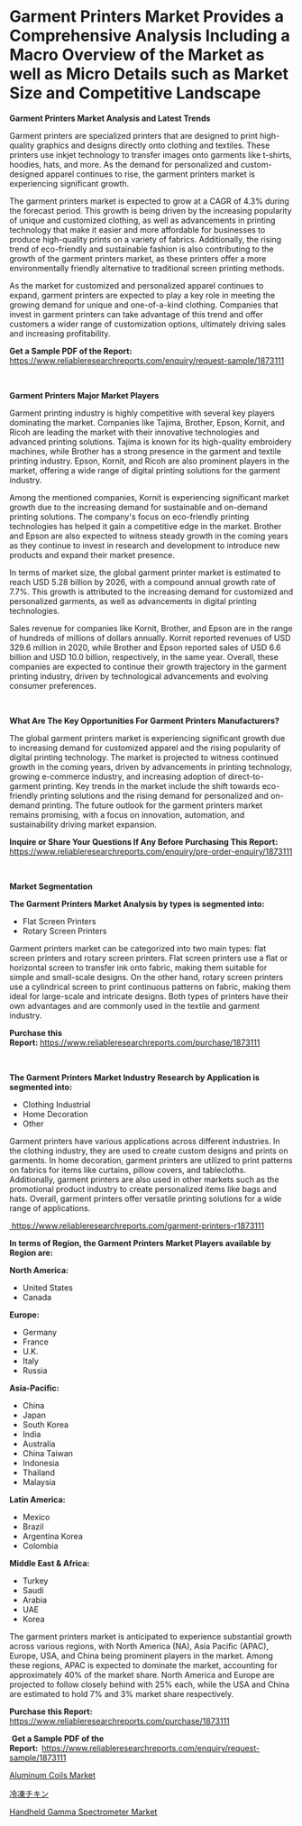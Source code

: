 <p><h1>Garment Printers Market Provides a Comprehensive Analysis Including a Macro Overview of the Market as well as Micro Details such as Market Size and Competitive Landscape</h1></p><p><strong>Garment Printers Market Analysis and Latest Trends</strong></p>
<p><p>Garment printers are specialized printers that are designed to print high-quality graphics and designs directly onto clothing and textiles. These printers use inkjet technology to transfer images onto garments like t-shirts, hoodies, hats, and more. As the demand for personalized and custom-designed apparel continues to rise, the garment printers market is experiencing significant growth.</p><p>The garment printers market is expected to grow at a CAGR of 4.3% during the forecast period. This growth is being driven by the increasing popularity of unique and customized clothing, as well as advancements in printing technology that make it easier and more affordable for businesses to produce high-quality prints on a variety of fabrics. Additionally, the rising trend of eco-friendly and sustainable fashion is also contributing to the growth of the garment printers market, as these printers offer a more environmentally friendly alternative to traditional screen printing methods.</p><p>As the market for customized and personalized apparel continues to expand, garment printers are expected to play a key role in meeting the growing demand for unique and one-of-a-kind clothing. Companies that invest in garment printers can take advantage of this trend and offer customers a wider range of customization options, ultimately driving sales and increasing profitability.</p></p>
<p><strong>Get a Sample PDF of the Report:&nbsp;</strong> <a href="https://www.reliableresearchreports.com/enquiry/request-sample/1873111">https://www.reliableresearchreports.com/enquiry/request-sample/1873111</a></p>
<p>&nbsp;</p>
<p><strong>Garment Printers Major Market Players</strong></p>
<p><p>Garment printing industry is highly competitive with several key players dominating the market. Companies like Tajima, Brother, Epson, Kornit, and Ricoh are leading the market with their innovative technologies and advanced printing solutions. Tajima is known for its high-quality embroidery machines, while Brother has a strong presence in the garment and textile printing industry. Epson, Kornit, and Ricoh are also prominent players in the market, offering a wide range of digital printing solutions for the garment industry.</p><p>Among the mentioned companies, Kornit is experiencing significant market growth due to the increasing demand for sustainable and on-demand printing solutions. The company's focus on eco-friendly printing technologies has helped it gain a competitive edge in the market. Brother and Epson are also expected to witness steady growth in the coming years as they continue to invest in research and development to introduce new products and expand their market presence.</p><p>In terms of market size, the global garment printer market is estimated to reach USD 5.28 billion by 2026, with a compound annual growth rate of 7.7%. This growth is attributed to the increasing demand for customized and personalized garments, as well as advancements in digital printing technologies.</p><p>Sales revenue for companies like Kornit, Brother, and Epson are in the range of hundreds of millions of dollars annually. Kornit reported revenues of USD 329.6 million in 2020, while Brother and Epson reported sales of USD 6.6 billion and USD 10.0 billion, respectively, in the same year. Overall, these companies are expected to continue their growth trajectory in the garment printing industry, driven by technological advancements and evolving consumer preferences.</p></p>
<p>&nbsp;</p>
<p><strong>What Are The Key Opportunities For Garment Printers Manufacturers?</strong></p>
<p><p>The global garment printers market is experiencing significant growth due to increasing demand for customized apparel and the rising popularity of digital printing technology. The market is projected to witness continued growth in the coming years, driven by advancements in printing technology, growing e-commerce industry, and increasing adoption of direct-to-garment printing. Key trends in the market include the shift towards eco-friendly printing solutions and the rising demand for personalized and on-demand printing. The future outlook for the garment printers market remains promising, with a focus on innovation, automation, and sustainability driving market expansion.</p></p>
<p><strong>Inquire or Share Your Questions If Any Before Purchasing This Report:</strong> <a href="https://www.reliableresearchreports.com/enquiry/pre-order-enquiry/1873111">https://www.reliableresearchreports.com/enquiry/pre-order-enquiry/1873111</a></p>
<p>&nbsp;</p>
<p><strong>Market Segmentation</strong></p>
<p><strong>The Garment Printers Market Analysis by types is segmented into:</strong></p>
<p><ul><li>Flat Screen Printers</li><li>Rotary Screen Printers</li></ul></p>
<p><p>Garment printers market can be categorized into two main types: flat screen printers and rotary screen printers. Flat screen printers use a flat or horizontal screen to transfer ink onto fabric, making them suitable for simple and small-scale designs. On the other hand, rotary screen printers use a cylindrical screen to print continuous patterns on fabric, making them ideal for large-scale and intricate designs. Both types of printers have their own advantages and are commonly used in the textile and garment industry.</p></p>
<p><strong>Purchase this Report:&nbsp;</strong><a href="https://www.reliableresearchreports.com/purchase/1873111">https://www.reliableresearchreports.com/purchase/1873111</a></p>
<p>&nbsp;</p>
<p><strong>The Garment Printers Market Industry Research by Application is segmented into:</strong></p>
<p><ul><li>Clothing Industrial</li><li>Home Decoration</li><li>Other</li></ul></p>
<p><p>Garment printers have various applications across different industries. In the clothing industry, they are used to create custom designs and prints on garments. In home decoration, garment printers are utilized to print patterns on fabrics for items like curtains, pillow covers, and tablecloths. Additionally, garment printers are also used in other markets such as the promotional product industry to create personalized items like bags and hats. Overall, garment printers offer versatile printing solutions for a wide range of applications.</p></p>
<p><a href="https://www.reliableresearchreports.com/garment-printers-r1873111">&nbsp;https://www.reliableresearchreports.com/garment-printers-r1873111</a></p>
<p><strong>In terms of Region, the Garment Printers Market Players available by Region are:</strong></p>
<p>
    <p> <strong> North America: </strong>
        <ul>
            <li>United States</li>
            <li>Canada</li>
        </ul>
        </p> 
    <p> <strong> Europe: </strong>
        <ul>
            <li>Germany</li>
            <li>France</li>
            <li>U.K.</li>
            <li>Italy</li>
            <li>Russia</li>
        </ul>
        </p> 
    <p> <strong> Asia-Pacific: </strong>
        <ul>
            <li>China</li>
            <li>Japan</li>
            <li>South Korea</li>
            <li>India</li>
            <li>Australia</li>
            <li>China Taiwan</li>
            <li>Indonesia</li>
            <li>Thailand</li>
            <li>Malaysia</li>
        </ul>
        </p> 
    <p> <strong> Latin America: </strong>
        <ul>
            <li>Mexico</li>
            <li>Brazil</li>
            <li>Argentina Korea</li>
            <li>Colombia</li>
        </ul>
        </p> 
    <p> <strong> Middle East & Africa: </strong>
        <ul>
            <li>Turkey</li>
            <li>Saudi</li>
            <li>Arabia</li>
            <li>UAE</li>
            <li>Korea</li>
        </ul>
    </p>
    </p>
<p><p>The garment printers market is anticipated to experience substantial growth across various regions, with North America (NA), Asia Pacific (APAC), Europe, USA, and China being prominent players in the market. Among these regions, APAC is expected to dominate the market, accounting for approximately 40% of the market share. North America and Europe are projected to follow closely behind with 25% each, while the USA and China are estimated to hold 7% and 3% market share respectively.</p></p>
<p><strong>Purchase this Report: </strong><a href="https://www.reliableresearchreports.com/purchase/1873111">https://www.reliableresearchreports.com/purchase/1873111</a></p>
<p>&nbsp;<strong>Get a Sample PDF of the Report:&nbsp;&nbsp;</strong><a href="https://www.reliableresearchreports.com/enquiry/request-sample/1873111">https://www.reliableresearchreports.com/enquiry/request-sample/1873111</a></p>
<p><strong></strong></p>
<p><p><a href="https://sudsy-motorcycle-bbc.notion.site/Aluminum-Coils-Market-Size-Share-Trends-Analysis-Report-By-Material-By-Type-By-End-user-By-Reg-5706688127f54ca18d04183d890511a4">Aluminum Coils Market</a></p><p><a href="https://github.com/oqxogxyvqe90775/Market-Research-Report-List-1/blob/main/530782322506.md">冷凍チキン</a></p><p><a href="https://view.publitas.com/reportprime-1/handheld-gamma-spectrometer-market-research-report-forecasted-for-period-from-2024-2031-by-market-type-market-application-and-region/">Handheld Gamma Spectrometer Market</a></p></p>